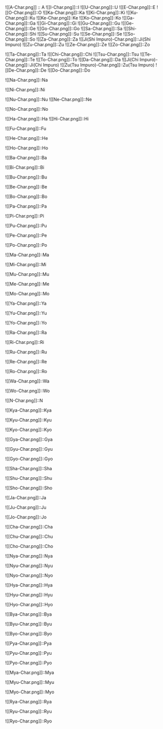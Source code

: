 
![[A-Char.png]] :: A <!--SR:!2024-04-01,15,290-->
![[I-Char.png]]::I <!--SR:!2024-04-02,16,290-->
![[U-Char.png]]::U <!--SR:!2024-03-30,13,290-->
![[E-Char.png]]::E <!--SR:!2024-04-03,17,290-->
![[O-Char.png]]::O <!--SR:!2024-03-30,13,290-->
![[Ka-Char.png]]::Ka <!--SR:!2024-03-30,13,290-->
![[Ki-Char.png]]::Ki <!--SR:!2024-04-02,16,290-->
![[Ku-Char.png]]::Ku <!--SR:!2024-03-30,13,290-->
![[Ke-Char.png]]::Ke <!--SR:!2024-03-19,2,250-->
![[Ko-Char.png]]::Ko <!--SR:!2024-03-25,10,270-->
![[Ga-Char.png]]::Ga <!--SR:!2024-03-31,14,290-->
![[Gi-Char.png]]::Gi <!--SR:!2024-03-19,2,250-->
![[Gu-Char.png]]::Gu <!--SR:!2024-03-31,14,290-->
![[Ge-Char.png]]::Ge <!--SR:!2024-03-19,2,250-->
![[Go-Char.png]]::Go <!--SR:!2024-04-02,16,290-->
![[Sa-Char.png]]::Sa <!--SR:!2024-03-31,14,290-->
![[Shi-Char.png]]::Shi <!--SR:!2024-04-03,17,290-->
![[Su-Char.png]]::Su <!--SR:!2024-04-01,15,290-->
![[Se-Char.png]]::Se <!--SR:!2024-03-26,11,270-->
![[So-Char.png]]::So <!--SR:!2024-03-21,3,230-->
![[Za-Char.png]]::Za <!--SR:!2024-04-03,17,290-->
![[Ji(Shi Impuro)-Char.png]]::Ji(Shi Impuro) <!--SR:!2024-03-31,14,290-->
![[Zu-Char.png]]::Zu <!--SR:!2024-03-28,11,270-->
![[Ze-Char.png]]::Ze <!--SR:!2024-03-21,6,250-->
![[Zo-Char.png]]::Zo <!--SR:!2024-03-20,2,210-->

![[Ta-Char.png]]::Ta <!--SR:!2024-03-29,12,270-->
![[Chi-Char.png]]::Chi <!--SR:!2024-03-30,13,290-->
![[Tsu-Char.png]]::Tsu <!--SR:!2024-03-31,14,290-->
![[Te-Char.png]]::Te <!--SR:!2024-03-31,14,290-->
![[To-Char.png]]::To <!--SR:!2024-03-31,14,290-->
![[Da-Char.png]]::Da <!--SR:!2024-04-01,15,290-->
![[Ji(Chi Impuro)-Char.png]]::Ji(Chi Impuro) <!--SR:!2024-03-31,14,290-->
![[Zu(Tsu Impuro)-Char.png]]::Zu(Tsu Impuro) <!--SR:!2024-03-19,2,250-->
![[De-Char.png]]::De <!--SR:!2024-03-27,10,270-->
![[Do-Char.png]]::Do <!--SR:!2024-04-01,15,290-->

![[Na-Char.png]]::Na <!--SR:!2024-03-19,2,223-->

![[Ni-Char.png]]::Ni <!--SR:!2024-03-23,6,263-->

![[Nu-Char.png]]::Nu <!--SR:!2024-03-19,1,183-->
![[Ne-Char.png]]::Ne <!--SR:!2024-03-19,2,223-->

![[No-Char.png]]::No <!--SR:!2024-03-19,2,243-->

![[Ha-Char.png]]::Ha <!--SR:!2024-03-19,2,223-->
![[Hi-Char.png]]::Hi <!--SR:!2024-04-04,18,303-->

![[Fu-Char.png]]::Fu <!--SR:!2024-04-04,18,303-->

![[He-Char.png]]::He <!--SR:!2024-03-19,2,263-->

![[Ho-Char.png]]::Ho <!--SR:!2024-03-19,1,183-->

![[Ba-Char.png]]::Ba <!--SR:!2024-03-19,2,243-->

![[Bi-Char.png]]::Bi <!--SR:!2024-03-27,9,283-->

![[Bu-Char.png]]::Bu <!--SR:!2024-04-03,17,303-->

![[Be-Char.png]]::Be <!--SR:!2024-03-28,10,283-->

![[Bo-Char.png]]::Bo <!--SR:!2024-03-20,3,243-->

![[Pa-Char.png]]::Pa <!--SR:!2024-03-19,2,263-->

![[Pi-Char.png]]::Pi <!--SR:!2024-03-28,10,283-->

![[Pu-Char.png]]::Pu <!--SR:!2024-04-03,17,303-->

![[Pe-Char.png]]::Pe <!--SR:!2024-03-31,13,283-->

![[Po-Char.png]]::Po <!--SR:!2024-04-03,17,303-->

![[Ma-Char.png]]::Ma <!--SR:!2024-04-04,18,303-->

![[Mi-Char.png]]::Mi <!--SR:!2024-03-19,1,183-->

![[Mu-Char.png]]::Mu <!--SR:!2024-03-19,1,202-->

![[Me-Char.png]]::Me <!--SR:!2024-03-19,2,223-->

![[Mo-Char.png]]::Mo <!--SR:!2024-03-20,3,243-->

![[Ya-Char.png]]::Ya <!--SR:!2024-03-19,1,247-->


![[Yu-Char.png]]::Yu <!--SR:!2024-03-19,1,247-->

![[Yo-Char.png]]::Yo <!--SR:!2024-03-22,4,287-->

![[Ra-Char.png]]::Ra <!--SR:!2024-03-22,4,287-->

![[Ri-Char.png]]::Ri <!--SR:!2024-03-22,4,287-->

![[Ru-Char.png]]::Ru <!--SR:!2024-03-19,1,247-->

![[Re-Char.png]]::Re <!--SR:!2024-03-22,4,287-->

![[Ro-Char.png]]::Ro <!--SR:!2024-03-19,1,247-->

![[Wa-Char.png]]::Wa <!--SR:!2024-03-19,1,247-->

![[Wo-Char.png]]::Wo <!--SR:!2024-03-19,1,247-->

![[N-Char.png]]::N <!--SR:!2024-03-22,4,287-->

![[Kya-Char.png]]::Kya <!--SR:!2024-03-19,1,247-->

![[Kyu-Char.png]]::Kyu <!--SR:!2024-03-22,4,287-->

![[Kyo-Char.png]]::Kyo <!--SR:!2024-03-22,4,287-->

![[Gya-Char.png]]::Gya <!--SR:!2024-03-22,4,287-->

![[Gyu-Char.png]]::Gyu <!--SR:!2024-03-19,1,247-->

![[Gyo-Char.png]]::Gyo <!--SR:!2024-03-22,4,287-->

![[Sha-Char.png]]::Sha <!--SR:!2024-03-22,4,287-->

![[Shu-Char.png]]::Shu <!--SR:!2024-03-22,4,287-->

![[Sho-Char.png]]::Sho <!--SR:!2024-03-21,3,267-->

![[Ja-Char.png]]::Ja <!--SR:!2024-03-22,4,287-->

![[Ju-Char.png]]::Ju <!--SR:!2024-03-22,4,287-->

![[Jo-Char.png]]::Jo <!--SR:!2024-03-22,4,287-->

![[Cha-Char.png]]::Cha <!--SR:!2024-03-22,4,287-->

![[Chu-Char.png]]::Chu <!--SR:!2024-03-22,4,287-->

![[Cho-Char.png]]::Cho <!--SR:!2024-03-22,4,287-->

![[Nya-Char.png]]::Nya <!--SR:!2024-03-22,4,287-->

![[Nyu-Char.png]]::Nyu <!--SR:!2024-03-22,4,287-->

![[Nyo-Char.png]]::Nyo <!--SR:!2024-03-22,4,287-->

![[Hya-Char.png]]::Hya <!--SR:!2024-03-22,4,287-->

![[Hyu-Char.png]]::Hyu <!--SR:!2024-03-22,4,287-->

![[Hyo-Char.png]]::Hyo <!--SR:!2024-03-22,4,287-->

![[Bya-Char.png]]::Bya <!--SR:!2024-03-22,4,287-->

![[Byu-Char.png]]::Byu <!--SR:!2024-03-22,4,287-->

![[Byo-Char.png]]::Byo <!--SR:!2024-03-21,3,267-->

![[Pya-Char.png]]::Pya <!--SR:!2024-03-22,4,287-->

![[Pyu-Char.png]]::Pyu <!--SR:!2024-03-22,4,287-->

![[Pyo-Char.png]]::Pyo <!--SR:!2024-03-22,4,287-->

![[Mya-Char.png]]::Mya <!--SR:!2024-03-22,4,287-->

![[Myu-Char.png]]::Myu <!--SR:!2024-03-19,1,247-->

![[Myo-Char.png]]::Myo <!--SR:!2024-03-19,1,247-->

![[Rya-Char.png]]::Rya <!--SR:!2024-03-22,4,287-->

![[Ryu-Char.png]]::Ryu <!--SR:!2024-03-22,4,287-->

![[Ryo-Char.png]]::Ryo <!--SR:!2024-03-19,1,247-->









